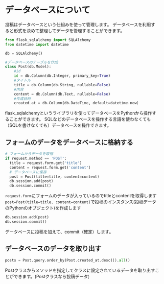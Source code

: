 # データベースについて

投稿はデータベースという仕組みを使って管理します。
データベースを利用すると形式を決めて整理してデータを管理することができます。

```python
from flask_sqlalchemy import SQLAlchemy
from datetime import datetime

db = SQLAlchemy()

#データベースのテーブルを作成
class Post(db.Model):
    #id
    id = db.Column(db.Integer, primary_key=True)
    #タイトル
    title = db.Column(db.String, nullable=False)
    #内容
    content = db.Column(db.Text, nullable=False)
    #作成日時
    created_at = db.Column(db.DateTime, default=datetime.now)
```

flask_sqlalchemyというライブラリを使ってデータベースをPythonから操作することができます。
SQLなどのデータベースを操作する言語を使わなくても（SQLを書けなくても）データベースを操作できます。

## フォームのデータをデータベースに格納する

```python
# フォームからデータを取得
if request.method == 'POST':
  title = request.form.get('title')
  content = request.form.get('content')
  # データベースに保存
  post = Post(title=title, content=content)
  db.session.add(post)
  db.session.commit()
```

```request.form```にフォームのデータが入っているのでtitleとcontentを取得します
```post=Post(title=title, content=content)```で投稿のインスタンス(投稿データのPythonのオブジェクト)を作成します
```python
db.session.add(post)
db.session.commit()
```
データベースに投稿を加えて、commit（確定）します。

## データベースのデータを取り出す

```python
posts = Post.query.order_by(Post.created_at.desc()).all()
```

Postクラスからメソッドを指定してクラスに設定されているデータを取り出すことができます。(Postクラスなら投稿データ)
